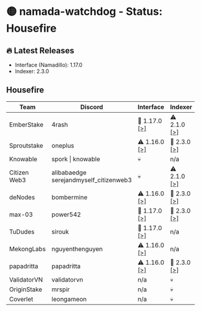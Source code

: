 # 🟡 namada-watchdog - Status: Housefire

## 🔥 Latest Releases
- Interface (Namadillo): 1.17.0
- Indexer: 2.3.0

## Housefire
| Team | Discord | Interface | Indexer |
|-|-|-|-|
| EmberStake | 4rash | 🎉 1.17.0  [[>]](https://namadillo-housefire.emberstake.xyz) | ⚠️ 2.1.0  [[>]](https://namada-housefire-idx.emberstake.xyz/health) |
| Sproutstake | oneplus | ⚠️ 1.16.0  [[>]](https://housefire-interface.sproutstake.space/) | 🎉 2.3.0  [[>]](https://housefire-api.sproutstake.space/health) |
| Knowable | spork \| knowable | 💀 | n/a |
| Citizen Web3 | alibabaedge<br> serejandmyself_citizenweb3 | 💀 | ⚠️ 2.1.0  [[>]](https://indexer.namada-housefire.citizenweb3.com/health) |
| deNodes | bombermine | ⚠️ 1.16.0  [[>]](https://namadillo-housefire.denodes.xyz) | 🎉 2.3.0  [[>]](https://namada-housefire-indexer.denodes.xyz/health) |
| max-03 | power542 | 🎉 1.17.0  [[>]](https://namadillo.housefire.max-03.xyz) | 🎉 2.3.0  [[>]](https://indexer.housefire.max-03.xyz/health) |
| TuDudes | sirouk | 🎉 1.17.0  [[>]](https://interface.housefire.tududes.com) | n/a |
| MekongLabs | nguyenthenguyen | ⚠️ 1.16.0  [[>]](https://namadillo-housefire.pwa.mekonglabs.xyz/) | n/a |
| papadritta | papadritta | ⚠️ 1.16.0  [[>]](https://housefire.ui.papadritta.com) | 🎉 2.3.0  [[>]](https://housefire.indexer.papadritta.com/health) |
| ValidatorVN | validatorvn | n/a | 💀 |
| OriginStake | mrspir | n/a | 💀 |
| Coverlet | leongameon | n/a | 💀 |